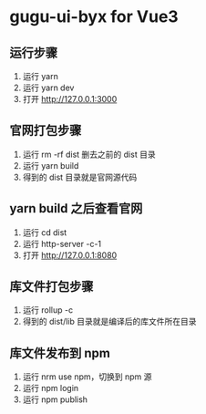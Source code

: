# gugu-ui-byx for Vue3

## 运行步骤
1. 运行 yarn
2. 运行 yarn dev
3. 打开 http://127.0.0.1:3000

## 官网打包步骤
1. 运行 rm -rf dist 删去之前的 dist 目录
2. 运行 yarn build
3. 得到的 dist 目录就是官网源代码

## yarn build 之后查看官网
1. 运行 cd dist
2. 运行 http-server -c-1
3. 打开 http://127.0.0.1:8080

## 库文件打包步骤
1. 运行 rollup -c
2. 得到的 dist/lib 目录就是编译后的库文件所在目录

## 库文件发布到 npm
1. 运行 nrm use npm，切换到 npm 源
2. 运行 npm login
3. 运行 npm publish
